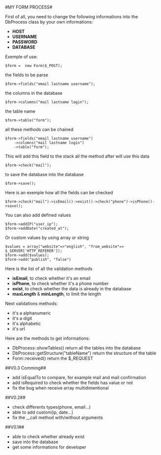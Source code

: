 #MY FORM PROCESS#


First of all, you need to change the following informations into the DbProcess class by your own informations:
- __HOST__
- __USERNAME__
- __PASSWORD__
- __DATABASE__

Exemple of use:

	$form =  new Form($_POST);

the fields to be parse

	$form->fields("email lastname username");

the columns in the database

	$form->columns("mail lastname login");

the table name

	$form->table("form");

all these methods can be chained

	$form->fields("email lastname username")
		->columns("mail lastname login")
		->table("form");

This will add this field to the stack all the method after will use this data

	$form->check("mail");

to save the database into the database

	$form->save(); 

Here is an exemple how all the fields can be checked

	$form->check("mail")->isEmail()->exist()->check("phone")->isPhone()->save();
You can also add defined values

    $form->addIP("user_ip");
    $form->addDate("created_at");

Or custom values by using array or string

	$values = array("website"=>"english", "from_website"=> $_SERVER['HTTP_REFERER']);
	$form->add($values);
	$form->add("publish", "false") 

Here is the list of all the validation methods
- __isEmail__, to check whether it's an email
- __isPhone__, to check whether it's a phone number
- __exist__, to check whether the data is already in the database
- __maxLength__ & __minLength__, to limit the length

Next validations methods:
- it's a alphanumeric
- it's a digit
- it's alphabetic
- it's url

Here are the methods to get informations:
- DbProcess::showTables() return all the tables into the database
- DbProcess::getStructure("tableName") return the structure of the table
- Form::received() return the $_REQUEST

##V0.3 Comming##

- add isEqualTo to compare, for example mail and mail confirmation
- add isRequired to check whether the fields has value or not
- fix the bug when receive array multidimentional

##V0.2##

- check differents types(phone, email...) 
- able to add custom(ip, date...) 
- fix the __call method with/without arguments 


##V0.1##

- able to check whether already exist
- save into the database
- get some informations for developer

